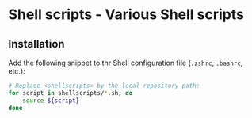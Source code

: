 # Shell scripts - Various Shell scripts

## Installation

Add the following snippet to thr Shell configuration file (`.zshrc`, `.bashrc`, etc.):

```bash
# Replace <shellscripts> by the local repository path:
for script in shellscripts/*.sh; do
    source ${script}
done
```
